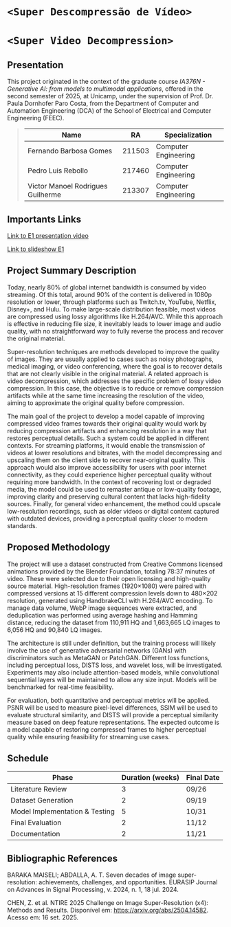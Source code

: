 # `<Super Descompressão de Vídeo>`
# `<Super Video Decompression>`

## Presentation

This project originated in the context of the graduate course *IA376N - Generative AI: from models to multimodal applications*, 
offered in the second semester of 2025, at Unicamp, under the supervision of Prof. Dr. Paula Dornhofer Paro Costa, from the Department of Computer and Automation Engineering (DCA) of the School of Electrical and Computer Engineering (FEEC).

> |Name  | RA | Specialization|
> |--|--|--|
> | Fernando Barbosa Gomes  | 211503  | Computer Engineering|
> | Pedro Luis Rebollo  | 217460  | Computer Engineering|
> | Victor Manoel Rodrigues Guilherme  | 213307  | Computer Engineering|

## Importants Links

[Link to E1 presentation video](https://files.realmsapp.top/PresentationE1.mp4)

[Link to slideshow E1](https://docs.google.com/presentation/d/1TISrxtNkQHBbZlzTeAIGRFAGPHKGeUeE0Cg3LDZzKp4/edit?usp=sharing)


## Project Summary Description
Today, nearly 80% of global internet bandwidth is consumed by video streaming. Of this total, around 90% of the content is delivered in 1080p resolution or lower, through platforms such as Twitch.tv, YouTube, Netflix, Disney+, and Hulu. To make large-scale distribution feasible, most videos are compressed using lossy algorithms like H.264/AVC. While this approach is effective in reducing file size, it inevitably leads to lower image and audio quality, with no straightforward way to fully reverse the process and recover the original material.

Super-resolution techniques are methods developed to improve the quality of images. They are usually applied to cases such as noisy photographs, medical imaging, or video conferencing, where the goal is to recover details that are not clearly visible in the original material. A related approach is video decompression, which addresses the specific problem of lossy video compression. In this case, the objective is to reduce or remove compression artifacts while at the same time increasing the resolution of the video, aiming to approximate the original quality before compression.

The main goal of the project to develop a model capable of improving compressed video frames towards their original quality would work by reducing compression artifacts and enhancing resolution in a way that restores perceptual details. Such a system could be applied in different contexts. For streaming platforms, it would enable the transmission of videos at lower resolutions and bitrates, with the model decompressing and upscaling them on the client side to recover near-original quality. This approach would also improve accessibility for users with poor internet connectivity, as they could experience higher perceptual quality without requiring more bandwidth. In the context of recovering lost or degraded media, the model could be used to remaster antique or low-quality footage, improving clarity and preserving cultural content that lacks high-fidelity sources. Finally, for general video enhancement, the method could upscale low-resolution recordings, such as older videos or digital content captured with outdated devices, providing a perceptual quality closer to modern standards.

## Proposed Methodology

The project will use a dataset constructed from Creative Commons licensed animations provided by the Blender Foundation, totaling 78:37 minutes of video. These were selected due to their open licensing and high-quality source material. High-resolution frames (1920×1080) were paired with compressed versions at 15 different compression levels down to 480×202 resolution, generated using HandbrakeCLI with H.264/AVC encoding. To manage data volume, WebP image sequences were extracted, and deduplication was performed using average hashing and Hamming distance, reducing the dataset from 110,911 HQ and 1,663,665 LQ images to 6,056 HQ and 90,840 LQ images.

The architecture is still under definition, but the training process will likely involve the use of generative adversarial networks (GANs) with discriminators such as MetaGAN or PatchGAN. Different loss functions, including perceptual loss, DISTS loss, and wavelet loss, will be investigated. Experiments may also include attention-based models, while convolutional sequential layers will be maintained to allow any size input. Models will be benchmarked for real-time feasibility.

For evaluation, both quantitative and perceptual metrics will be applied. PSNR will be used to measure pixel-level differences, SSIM will be used to evaluate structural similarity, and DISTS will provide a perceptual similarity measure based on deep feature representations. The expected outcome is a model capable of restoring compressed frames to higher perceptual quality while ensuring feasibility for streaming use cases.

## Schedule
| Phase                          | Duration (weeks) | Final Date |
|--------------------------------|------------------|----------------|
| Literature Review              | 3                |  09/26|
| Dataset Generation             | 2                |  09/19|
| Model Implementation & Testing | 5                | 10/31 |
| Final Evaluation               | 2                | 11/12|
| Documentation                  | 2                | 11/21 | 

## Bibliographic References
BARAKA MAISELI; ABDALLA, A. T. Seven decades of image super-resolution: achievements, challenges, and opportunities. EURASIP Journal on Advances in Signal Processing, v. 2024, n. 1, 18 jul. 2024.

CHEN, Z. et al. NTIRE 2025 Challenge on Image Super-Resolution (x4): Methods and Results. Disponível em: <https://arxiv.org/abs/2504.14582>. Acesso em: 16 set. 2025.
